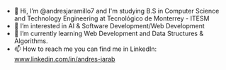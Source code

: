 - 👋 Hi, I’m @andresjaramillo7 and I'm studying B.S in Computer Science and Technology Engineering at Tecnológico de Monterrey - ITESM
- 👀 I’m interested in AI & Software Development/Web Development
- 🌱 I’m currently learning Web Development and Data Structures & Algorithms.
- 📫 How to reach me you can find me in LinkedIn: www.linkedin.com/in/andres-jarab

<!---
andresjaramillo7/andresjaramillo7 is a ✨ special ✨ repository because its `README.md` (this file) appears on your GitHub profile.
You can click the Preview link to take a look at your changes.
--->
